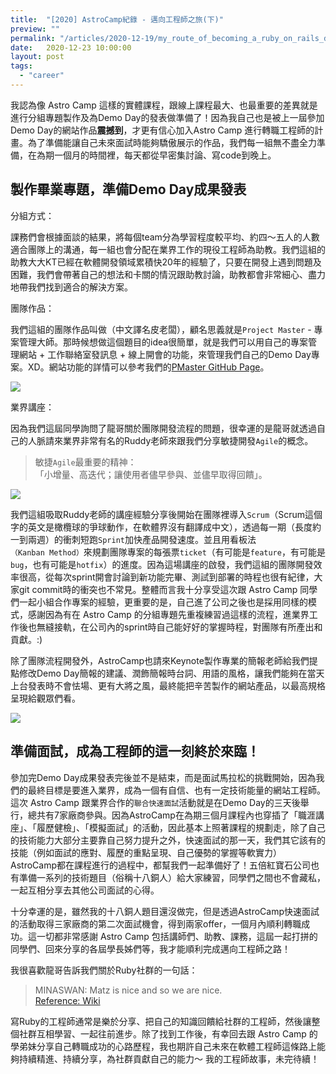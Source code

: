 ```yaml
---
title:  "[2020] AstroCamp紀錄 - 邁向工程師之旅(下)"
preview: ""
permalink: "/articles/2020-12-19/my_route_of_becoming_a_ruby_on_rails_developer_2"
date:   2020-12-23 10:00:00
layout: post
tags: 
  - "career"   
---
```


我認為像 Astro Camp 這樣的實體課程，跟線上課程最大、也最重要的差異就是進行分組專題製作及為Demo Day的發表做準備了！因為我自己也是被上一屆參加Demo Day的網站作品**震撼到**，才更有信心加入Astro Camp 進行轉職工程師的計畫。為了準備能讓自己未來面試時能夠驕傲展示的作品，我們每一組無不盡全力準備，在為期一個月的時間裡，每天都從早密集討論、寫code到晚上。

<!-- more -->

## 製作畢業專題，準備Demo Day成果發表

分組方式：  

課務們會根據面談的結果，將每個team分為學習程度較平均、約四～五人的人數適合團隊上的溝通，每一組也會分配在業界工作的現役工程師為助教。我們這組的助教大大KT已經在軟體開發領域累積快20年的經驗了，只要在開發上遇到問題及困難，我們會帶著自己的想法和卡關的情況跟助教討論，助教都會非常細心、盡力地帶我們找到適合的解決方案。

團隊作品：  

我們這組的團隊作品叫做（中文譯名皮老闆），顧名思義就是`Project Master` - 專案管理大師。那時候想做這個題目的idea很簡單，就是我們可以用自己的專案管理網站 + 工作聯絡室發訊息 + 線上開會的功能，來管理我們自己的Demo Day專案。XD。網站功能的詳情可以參考我們的[PMaster GitHub Page](https://github.com/https-github-com-tingtinghsu/PMasterProject)。

![](https://i.imgur.com/y4x7GLz.jpg)

業界講座：  

因為我們這屆同學詢問了龍哥關於團隊開發流程的問題，很幸運的是龍哥就透過自己的人脈請來業界非常有名的Ruddy老師來跟我們分享敏捷開發`Agile`的概念。

> 敏捷`Agile`最重要的精神：  
>「小增量、高迭代；讓使用者儘早參與、並儘早取得回饋」。

![](https://i.imgur.com/VUDf1J4.jpg)

我們這組吸取Ruddy老師的講座經驗分享後開始在團隊裡導入`Scrum`（Scrum這個字的英文是橄欖球的爭球動作，在軟體界沒有翻譯成中文），透過每一期（長度約一到兩週）的衝刺短跑`Sprint`加快產品開發速度。並且用看板法`（Kanban Method）`來規劃團隊專案的每張票`ticket`（有可能是`feature`，有可能是`bug`，也有可能是`hotfix`）的進度。因為這場講座的啟發，我們這組的團隊開發效率很高，從每次sprint開會討論到新功能完畢、測試到部署的時程也很有紀律，大家git commit時的衝突也不常見。整體而言我十分享受這次跟 Astro Camp 同學們一起小組合作專案的經驗，更重要的是，自己進了公司之後也是採用同樣的模式，感謝因為有在 Astro Camp 的分組專題先重複練習過這樣的流程，進業界工作後也無縫接軌，在公司內的sprint時自己能好好的掌握時程，對團隊有所產出和貢獻。:)

除了團隊流程開發外，AstroCamp也請來Keynote製作專業的簡報老師給我們提點修改Demo Day簡報的建議、潤飾簡報時台詞、用語的風格，讓我們能夠在當天上台發表時不會怯場、更有大將之風，最終能把辛苦製作的網站產品，以最高規格呈現給觀眾們看。

![](https://i.imgur.com/SUoTdhD.jpg)

## 準備面試，成為工程師的這一刻終於來臨！

參加完Demo Day成果發表完後並不是結束，而是面試馬拉松的挑戰開始，因為我們的最終目標是要進入業界，成為一個有自信、也有一定技術能量的網站工程師。這次 Astro Camp 跟業界合作的`聯合快速面試`活動就是在Demo Day的三天後舉行，總共有7家廠商參與。因為AstroCamp在為期三個月課程內也穿插了「職涯講座」、「履歷健檢」、「模擬面試」的活動，因此基本上照著課程的規劃走，除了自己的技術能力大部分主要靠自己努力提升之外，快速面試的那一天，我們其它該有的技能（例如面試的應對、履歷的重點呈現、自己優勢的掌握等軟實力）AstroCamp都在課程進行的過程中，都幫我們一起準備好了！五倍紅寶石公司也有準備一系列的技術題目（俗稱十八銅人）給大家練習，同學們之間也不會藏私，一起互相分享去其他公司面試的心得。

十分幸運的是，雖然我的十八銅人題目還沒做完，但是透過AstroCamp快速面試的活動取得三家廠商的第二次面試機會，得到兩家offer，一個月內順利轉職成功。這一切都非常感謝 Astro Camp 包括講師們、助教、課務，這屆一起打拼的同學們、回來分享的各屆學長姊們等，我才能順利完成邁向工程師之路！

我很喜歡龍哥告訴我們關於Ruby社群的一句話：

> MINASWAN: Matz is nice and so we are nice.   
> [Reference: Wiki](https://en.wiktionary.org/wiki/MINASWAN)

寫Ruby的工程師通常是樂於分享、把自己的知識回饋給社群的工程師，然後讓整個社群互相學習、一起往前進步。除了找到工作後，有幸回去跟 Astro Camp 的學弟妹分享自己轉職成功的心路歷程，我也期許自己未來在軟體工程師這條路上能夠持續精進、持續分享，為社群貢獻自己的能力～
我的工程師故事，未完待續！



